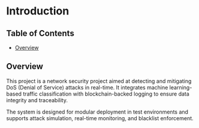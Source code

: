 # Introduction

## Table of Contents
- [Overview](#overview)

## Overview
This project is a network security project aimed at detecting and mitigating DoS (Denial of Service) attacks in real-time. 
It integrates machine learning-based traffic classification with blockchain-backed logging to ensure data integrity and traceability.

The system is designed for modular deployment in test environments and supports attack simulation, real-time monitoring, and blacklist enforcement.
